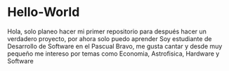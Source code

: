 # Hello-World
Hola, solo planeo hacer mi primer repositorio para después hacer un verdadero proyecto, por ahora solo puedo aprender
Soy estudiante de Desarrollo de Software en el Pascual Bravo, me gusta cantar y desde muy pequeño me intereso por temas
como Economia, Astrofisica, Hardware y Software
